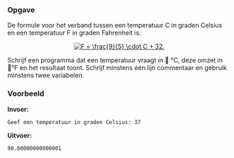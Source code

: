 ### Opgave

De formule voor het verband tussen een temperatuur C in graden Celsius en een temperatuur F in graden Fahrenheit is:

<center>
<a href="https://www.codecogs.com/eqnedit.php?latex=\fn_phv&space;F&space;=&space;\frac{9}{5}&space;\cdot&space;C&space;&plus;&space;32." target="_blank"><img src="https://latex.codecogs.com/svg.latex?\fn_phv&space;F&space;=&space;\frac{9}{5}&space;\cdot&space;C&space;&plus;&space;32." title="F = \frac{9}{5} \cdot C + 32." /></a>
</center>

Schrijf een programma dat een temperatuur vraagt in  °C, deze omzet in °F en het resultaat toont. Schrijf minstens één lijn commentaar en gebruik minstens twee variabelen.

### Voorbeeld

**Invoer:**

    Geef een temperatuur in graden Celsius: 37

**Uitvoer:**

    98.60000000000001
